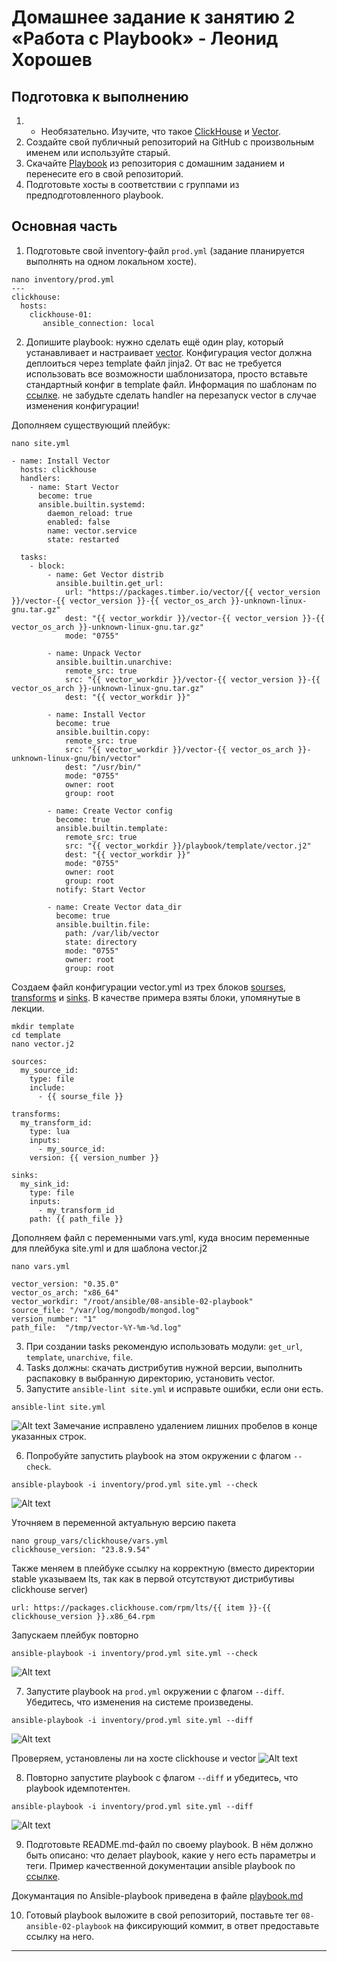 # Домашнее задание к занятию 2 «Работа с Playbook» - Леонид Хорошев

## Подготовка к выполнению

1. * Необязательно. Изучите, что такое [ClickHouse](https://www.youtube.com/watch?v=fjTNS2zkeBs) и [Vector](https://www.youtube.com/watch?v=CgEhyffisLY).
2. Создайте свой публичный репозиторий на GitHub с произвольным именем или используйте старый.
3. Скачайте [Playbook](./playbook/) из репозитория с домашним заданием и перенесите его в свой репозиторий.
4. Подготовьте хосты в соответствии с группами из предподготовленного playbook.

## Основная часть

1. Подготовьте свой inventory-файл `prod.yml` (задание планируется выполнять на одном локальном хосте).
```
nano inventory/prod.yml
---
clickhouse:
  hosts:
    clickhouse-01:
       ansible_connection: local
```
2. Допишите playbook: нужно сделать ещё один play, который устанавливает и настраивает [vector](https://vector.dev). Конфигурация vector должна деплоиться через template файл jinja2. От вас не требуется использовать все возможности шаблонизатора, просто вставьте стандартный конфиг в template файл. Информация по шаблонам по [ссылке](https://www.dmosk.ru/instruktions.php?object=ansible-nginx-install). не забудьте сделать handler на перезапуск vector в случае изменения конфигурации!

Дополняем существующий плейбук:
```
nano site.yml

- name: Install Vector
  hosts: clickhouse
  handlers:
    - name: Start Vector
      become: true
      ansible.builtin.systemd:
        daemon_reload: true
        enabled: false
        name: vector.service
        state: restarted

  tasks:
    - block:
        - name: Get Vector distrib
          ansible.builtin.get_url:
            url: "https://packages.timber.io/vector/{{ vector_version }}/vector-{{ vector_version }}-{{ vector_os_arch }}-unknown-linux-gnu.tar.gz"
            dest: "{{ vector_workdir }}/vector-{{ vector_version }}-{{ vector_os_arch }}-unknown-linux-gnu.tar.gz"
            mode: "0755"

        - name: Unpack Vector
          ansible.builtin.unarchive:
            remote_src: true
            src: "{{ vector_workdir }}/vector-{{ vector_version }}-{{ vector_os_arch }}-unknown-linux-gnu.tar.gz"
            dest: "{{ vector_workdir }}"

        - name: Install Vector
          become: true
          ansible.builtin.copy:
            remote_src: true
            src: "{{ vector_workdir }}/vector-{{ vector_os_arch }}-unknown-linux-gnu/bin/vector"
            dest: "/usr/bin/"
            mode: "0755"
            owner: root
            group: root

        - name: Create Vector config
          become: true
          ansible.builtin.template:
            remote_src: true
            src: "{{ vector_workdir }}/playbook/template/vector.j2"
            dest: "{{ vector_workdir }}"
            mode: "0755"
            owner: root
            group: root
          notify: Start Vector

        - name: Create Vector data_dir
          become: true
          ansible.builtin.file:
            path: /var/lib/vector
            state: directory
            mode: "0755"
            owner: root
            group: root
```

Создаем файл конфигурации vector.yml из трех блоков [sourses](https://vector.dev/docs/reference/configuration/sources/), [transforms](https://vector.dev/docs/reference/configuration/transforms/) и [sinks](https://vector.dev/docs/reference/configuration/sinks/). В качестве примера взяты блоки, упомянутые в лекции.

```
mkdir template
cd template
nano vector.j2

sources:
  my_source_id:
    type: file
    include:
      - {{ sourse_file }}

transforms:
  my_transform_id:
    type: lua
    inputs:
      - my_source_id:
    version: {{ version_number }}

sinks:
  my_sink_id:
    type: file
    inputs:
      - my_transform_id
    path: {{ path_file }}
```

Дополняем файл с переменными vars.yml, куда вносим переменные для плейбука site.yml и для шаблона vector.j2
```
nano vars.yml

vector_version: "0.35.0"
vector_os_arch: "x86_64"
vector_workdir: "/root/ansible/08-ansible-02-playbook"
source_file: "/var/log/mongodb/mongod.log"
version_number: "1" 
path_file:  "/tmp/vector-%Y-%m-%d.log"
```

3. При создании tasks рекомендую использовать модули: `get_url`, `template`, `unarchive`, `file`.
4. Tasks должны: скачать дистрибутив нужной версии, выполнить распаковку в выбранную директорию, установить vector.
5. Запустите `ansible-lint site.yml` и исправьте ошибки, если они есть.
```
ansible-lint site.yml
```
 ![Alt text](https://github.com/LeonidKhoroshev/mnt-homeworks/blob/MNT-video/08-ansible-02-playbook/screenshots/ansible1.png)
Замечание исправлено удалением лишних пробелов в конце указанных строк.

6. Попробуйте запустить playbook на этом окружении с флагом `--check`.
```
ansible-playbook -i inventory/prod.yml site.yml --check
```
 ![Alt text](https://github.com/LeonidKhoroshev/mnt-homeworks/blob/MNT-video/08-ansible-02-playbook/screenshots/ansible2.png)

Уточняем в переменной актуальную версию пакета
```
nano group_vars/clickhouse/vars.yml
clickhouse_version: "23.8.9.54"
```
Также меняем в плейбуке ссылку на корректную (вместо директории stable указываем lts, так как в первой отсутствуют дистрибутивы clickhouse server)
```
url: https://packages.clickhouse.com/rpm/lts/{{ item }}-{{ clickhouse_version }}.x86_64.rpm
```

Запускаем плейбук повторно
```
ansible-playbook -i inventory/prod.yml site.yml --check
```
 ![Alt text](https://github.com/LeonidKhoroshev/mnt-homeworks/blob/MNT-video/08-ansible-02-playbook/screenshots/ansible3.png)

7. Запустите playbook на `prod.yml` окружении с флагом `--diff`. Убедитесь, что изменения на системе произведены.
```
ansible-playbook -i inventory/prod.yml site.yml --diff
```
![Alt text](https://github.com/LeonidKhoroshev/mnt-homeworks/blob/MNT-video/08-ansible-02-playbook/screenshots/ansible4.png) 

Проверяем, установлены ли на хосте clickhouse и vector
![Alt text](https://github.com/LeonidKhoroshev/mnt-homeworks/blob/MNT-video/08-ansible-02-playbook/screenshots/ansible6.png) 

8. Повторно запустите playbook с флагом `--diff` и убедитесь, что playbook идемпотентен.
```
ansible-playbook -i inventory/prod.yml site.yml --diff
```
![Alt text](https://github.com/LeonidKhoroshev/mnt-homeworks/blob/MNT-video/08-ansible-02-playbook/screenshots/ansible5.png) 

9. Подготовьте README.md-файл по своему playbook. В нём должно быть описано: что делает playbook, какие у него есть параметры и теги. Пример качественной документации ansible playbook по [ссылке](https://github.com/opensearch-project/ansible-playbook).

Докумантация по Ansible-playbook приведена в файле [playbook.md](https://github.com/LeonidKhoroshev/mnt-homeworks/blob/MNT-video/08-ansible-02-playbook/Playbook.md)

10. Готовый playbook выложите в свой репозиторий, поставьте тег `08-ansible-02-playbook` на фиксирующий коммит, в ответ предоставьте ссылку на него.

---

